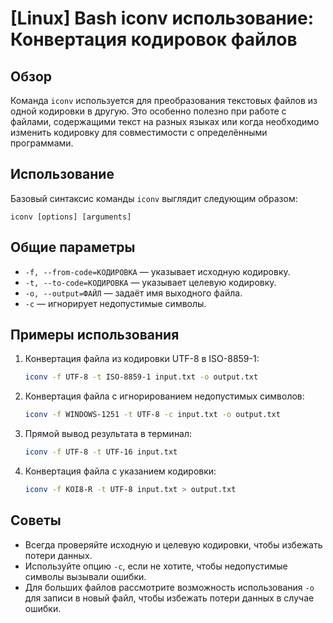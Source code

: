 # [Linux] Bash iconv использование: Конвертация кодировок файлов

## Обзор
Команда `iconv` используется для преобразования текстовых файлов из одной кодировки в другую. Это особенно полезно при работе с файлами, содержащими текст на разных языках или когда необходимо изменить кодировку для совместимости с определёнными программами.

## Использование
Базовый синтаксис команды `iconv` выглядит следующим образом:

```
iconv [options] [arguments]
```

## Общие параметры
- `-f, --from-code=КОДИРОВКА` — указывает исходную кодировку.
- `-t, --to-code=КОДИРОВКА` — указывает целевую кодировку.
- `-o, --output=ФАЙЛ` — задаёт имя выходного файла.
- `-c` — игнорирует недопустимые символы.

## Примеры использования
1. Конвертация файла из кодировки UTF-8 в ISO-8859-1:
   ```bash
   iconv -f UTF-8 -t ISO-8859-1 input.txt -o output.txt
   ```

2. Конвертация файла с игнорированием недопустимых символов:
   ```bash
   iconv -f WINDOWS-1251 -t UTF-8 -c input.txt -o output.txt
   ```

3. Прямой вывод результата в терминал:
   ```bash
   iconv -f UTF-8 -t UTF-16 input.txt
   ```

4. Конвертация файла с указанием кодировки:
   ```bash
   iconv -f KOI8-R -t UTF-8 input.txt > output.txt
   ```

## Советы
- Всегда проверяйте исходную и целевую кодировки, чтобы избежать потери данных.
- Используйте опцию `-c`, если не хотите, чтобы недопустимые символы вызывали ошибки.
- Для больших файлов рассмотрите возможность использования `-o` для записи в новый файл, чтобы избежать потери данных в случае ошибки.